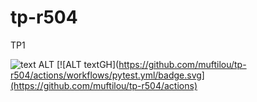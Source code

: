 # tp-r504

TP1

![text ALT](https://github.com/muftilou/tp-r504/actions/workflows/pytest.yml/badge.svg)
[![ALT textGH](https://github.com/muftilou/tp-r504/actions/workflows/pytest.yml/badge.svg](https://github.com/muftilou/tp-r504/actions)
